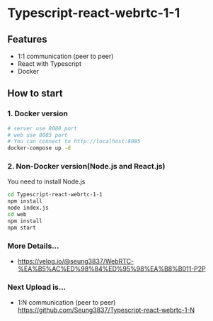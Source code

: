 # Typescript-react-webrtc-1-1

## Features
- 1:1 communication (peer to peer)
- React with Typescript
- Docker

## How to start
### 1. Docker version
```sh
# server use 8080 port
# web use 8085 port
# You can connect to http://localhost:8085
docker-compose up -d
```

### 2. Non-Docker version(Node.js and React.js)
You need to install Node.js
```sh
cd Typescript-react-webrtc-1-1
npm install
node index.js
cd web
npm install
npm start
```

### More Details...
- https://velog.io/@seung3837/WebRTC-%EA%B5%AC%ED%98%84%ED%95%98%EA%B8%B011-P2P

### Next Upload is...
- 1:N communication (peer to peer) https://github.com/Seung3837/Typescript-react-webrtc-1-N

